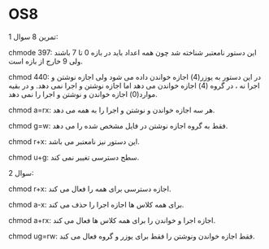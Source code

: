 # OS8

تمرین 8
سوال 1:


chmode 397:  این دستور نامعتبر شناخته شد چون همه اعداد باید در بازه 0 تا 7 باشند ولی 9 خارج از بازه است.

chmod 440: در این دستور به یوزر(4) اجازه خواندن داده می شود ولی اجازه نوشتن و اجرا نه ، در گروه (4) اجازه خواندن می دهد اما اجازه نوشتن و اجرا نمی دهد. و در بقیه موارد(0) اجازه خواندن و نوشتن و اجرا را نمی دهد.

chmod a=rx: هر سه اجازه خواندن و نوشتن و اجرا را به همه می دهد.

chmod g=w: فقط به گروه اجازه نوشتن در فایل مشخص شده را می دهد.

chmod r+x: این دستور نیز نامعتبر می باشد.

chmod u+g: سطح دسترسی تغییر نمی کند.


سوال 2:


chmod r+x: اجازه دسترسی برای همه را فعال می کند.

chmod a-x: برای همه کلاس ها اجازه اجرا را حذف می کند.

chmod a+rx: اجازه اجرا و خواندن را برای همه کلاس ها فعال می کند.

chmod ug=rw: فقط اجازه خواندن ونوشتن را فقط برای یوزر و گروه فعال می کند.

